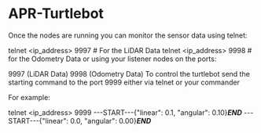# APR-Turtlebot


Once the nodes are running you can monitor the sensor data using telnet:

telnet <ip_address> 9997 # For the LiDAR Data
telnet <ip_address> 9998 # for the Odometry Data
or using your listener nodes on the ports:

9997 (LiDAR Data)
9998 (Odometry Data)
To control the turtlebot send the starting command to the port 9999 either via telnet or your commander

For example:

telnet <ip_address> 9999
---START---{"linear": 0.1, "angular": 0.10}___END___
---START---{"linear": 0.0, "angular": 0.00}___END___
